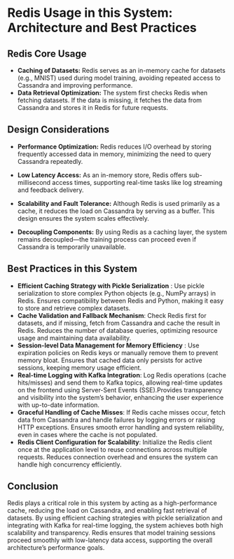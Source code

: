 # Redis Usage in this System: Architecture and Best Practices

## Redis Core Usage

- **Caching of Datasets:** Redis serves as an in-memory cache for datasets (e.g., MNIST) used during model training, avoiding repeated access to Cassandra and improving performance.
- **Data Retrieval Optimization:** The system first checks Redis when fetching datasets. If the data is missing, it fetches the data from Cassandra and stores it in Redis for future requests.




## Design Considerations

- **Performance Optimization:**
Redis reduces I/O overhead by storing frequently accessed data in memory, minimizing the need to query Cassandra repeatedly.

- **Low Latency Access:** As an in-memory store, Redis offers sub-millisecond access times, supporting real-time tasks like log streaming and feedback delivery.

- **Scalability and Fault Tolerance:** Although Redis is used primarily as a cache, it reduces the load on Cassandra by serving as a buffer. This design ensures the system scales effectively.

- **Decoupling Components:** By using Redis as a caching layer, the system remains decoupled—the training process can proceed even if Cassandra is temporarily unavailable.

## Best Practices in this System
- **Efficient Caching Strategy with Pickle Serialization** : Use pickle serialization to store complex Python objects (e.g., NumPy arrays) in Redis. Ensures compatibility between Redis and Python, making it easy to store and retrieve complex datasets.
- **Cache Validation and Fallback Mechanism**: Check Redis first for datasets, and if missing, fetch from Cassandra and cache the result in Redis. Reduces the number of database queries, optimizing resource usage and maintaining data availability.
- **Session-level Data Management for Memory Efficiency** : Use expiration policies on Redis keys or manually remove them to prevent memory bloat. Ensures that cached data only persists for active sessions, keeping memory usage efficient.
- **Real-time Logging with Kafka Integration**: Log Redis operations (cache hits/misses) and send them to Kafka topics, allowing real-time updates on the frontend using Server-Sent Events (SSE).Provides transparency and visibility into the system’s behavior, enhancing the user experience with up-to-date information.
- **Graceful Handling of Cache Misses**: If Redis cache misses occur, fetch data from Cassandra and handle failures by logging errors or raising HTTP exceptions. Ensures smooth error handling and system reliability, even in cases where the cache is not populated.
- **Redis Client Configuration for Scalability**: Initialize the Redis client once at the application level to reuse connections across multiple requests. Reduces connection overhead and ensures the system can handle high concurrency efficiently.


## Conclusion
Redis plays a critical role in this system by acting as a high-performance cache, reducing the load on Cassandra, and enabling fast retrieval of datasets. By using efficient caching strategies with pickle serialization and integrating with Kafka for real-time logging, the system achieves both high scalability and transparency. Redis ensures that model training sessions proceed smoothly with low-latency data access, supporting the overall architecture’s performance goals.